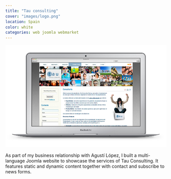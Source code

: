 ```yaml
---
title: "Tau consulting"
cover: "images/logo.png"
location: Spain
color: white
categories: web joomla webmarket
---
```


![](./images/1.jpg)

As part of my business relationship with Agustí López, I built a multi-language Joomla website to showcase the services of Tau Consulting. It features static and dynamic content together with contact and subscribe to news forms.
